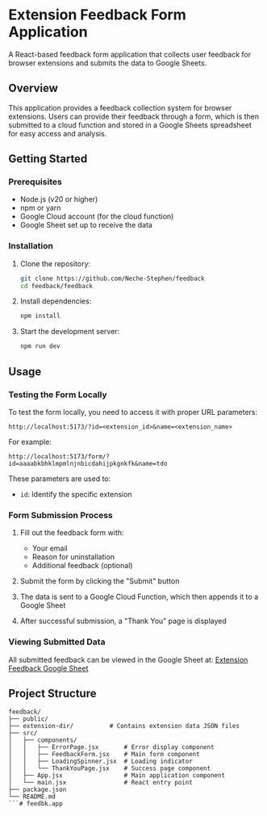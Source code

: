 # Extension Feedback Form Application

A React-based feedback form application that collects user feedback for browser extensions and submits the data to Google Sheets.

## Overview

This application provides a feedback collection system for browser extensions. Users can provide their feedback through a form, which is then submitted to a cloud function and stored in a Google Sheets spreadsheet for easy access and analysis.


## Getting Started

### Prerequisites

- Node.js (v20 or higher)
- npm or yarn
- Google Cloud account (for the cloud function)
- Google Sheet set up to receive the data

### Installation

1. Clone the repository:
   ```bash
   git clone https://github.com/Neche-Stephen/feedback
   cd feedback/feedback
   ```

2. Install dependencies:
   ```bash
   npm install
   ```

3. Start the development server:
   ```bash
   npm run dev
   ```

## Usage

### Testing the Form Locally

To test the form locally, you need to access it with proper URL parameters:

```
http://localhost:5173/?id=<extension_id>&name=<extension_name>
```

For example:
```
http://localhost:5173/form/?id=aaaabkbhklmpmlnjnbicdahijpkgnkfk&name=tdo
```

These parameters are used to:
- `id`: Identify the specific extension

### Form Submission Process

1. Fill out the feedback form with:
   - Your email
   - Reason for uninstallation
   - Additional feedback (optional)

2. Submit the form by clicking the "Submit" button

3. The data is sent to a Google Cloud Function, which then appends it to a Google Sheet

4. After successful submission, a "Thank You" page is displayed

### Viewing Submitted Data

All submitted feedback can be viewed in the Google Sheet at:
[Extension Feedback Google Sheet](https://docs.google.com/spreadsheets/d/1f386mJUbkum8bfWpQNghmh2pivby10jrWtJ1bbGZweY/edit?usp=sharing)

## Project Structure

```
feedback/
├── public/
├── extension-dir/          # Contains extension data JSON files
├── src/
│   ├── components/
│   │   ├── ErrorPage.jsx       # Error display component
│   │   ├── FeedbackForm.jsx    # Main form component
│   │   ├── LoadingSpinner.jsx  # Loading indicator
│   │   └── ThankYouPage.jsx    # Success page component
│   ├── App.jsx                 # Main application component
│   └── main.jsx                # React entry point
├── package.json
└── README.md
```# feedbk.app
